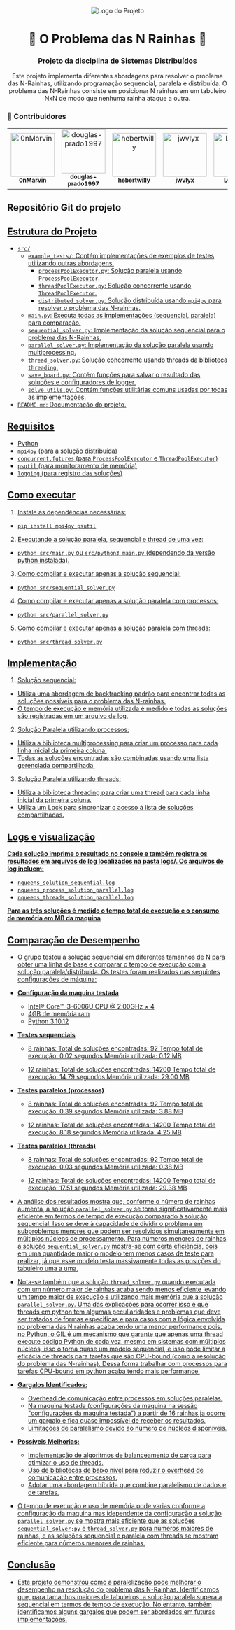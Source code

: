 <p align="center">
  <img src="https://img.freepik.com/fotos-premium/xadrez-do-rei-closeup-em-pe-sobre-os-conceitos-de-xadrez-caindo-de-vitoria_101448-4111.jpg" alt="Logo do Projeto">
</p>

<div align="center">
  <h1>👑 O Problema das N Rainhas 👑</h1>
  <h3>Projeto da disciplina de Sistemas Distribuídos</h3>
  <p>Este projeto implementa diferentes abordagens para resolver o problema das N-Rainhas, utilizando programação sequencial, paralela e distribuída. O problema das N-Rainhas consiste em posicionar N rainhas em um tabuleiro NxN de modo que nenhuma rainha ataque a outra.</p>
</div>
<div>

<h3>🤝 Contribuidores</h3>
<table>
  <tr>
    <td align="center">
      <a href="https://github.com/0nMarvin">
        <img src="https://avatars.githubusercontent.com/u/153041241?v=4" width="100px;" alt="0nMarvin"/><br>
        <sub>
          <b>0nMarvin</b>
        </sub>
      </a>
    </td>
    <td align="center">
      <a href="https://github.com/douglas-prado1997">
        <img src="https://avatars.githubusercontent.com/u/48699170?v=4" width="100px;" alt="douglas-prado1997"/><br>
        <sub>
          <b>douglas-prado1997</b>
        </sub>
      </a>
    </td>
    <td align="center">
      <a href="https://github.com/hebertwilly">
        <img src="https://avatars.githubusercontent.com/u/77469709?v=4" width="100px;" alt="hebertwilly"/><br>
        <sub>
          <b>hebertwilly</b>
        </sub>
      </a>
    </td>
    <td align="center">
      <a href="https://github.com/jwvIyx">
        <img src="https://avatars.githubusercontent.com/u/85976926?v=4" width="100px;" alt="jwvIyx"/><br>
        <sub>
          <b>jwvIyx</b>
        </sub>
      </a>
    </td>
    <td align="center">
      <a href="https://github.com/LCostaF">
        <img src="https://avatars.githubusercontent.com/u/146568540?v=4" width="100px;" alt="LCostaF"/><br>
        <sub>
          <b>LCostaF</b>
        </sub>
      </a>
    </td>
    <td align="center">
      <a href="https://github.com/Mei0-Metr0">
        <img src="https://avatars.githubusercontent.com/u/163468366?v=4" width="100px;" alt="Mei0-Metr0"/><br>
        <sub>
          <b>Mei0-Metr0</b>
        </sub>
      </a>
    </td>
    <td align="center">
      <a href="https://github.com/sidneyferracinjr">
        <img src="https://avatars.githubusercontent.com/u/176786424?v=4" width="100px;" alt="sidneyferracinjr"/><br>
        <sub>
          <b>sidneyferracinjr</b>
        </sub>
      </a>
    </td>
  </tr>
</table>
</div>

## Repositório Git do projeto

<a href="[text](https://github.com/sidneyferracinjr/ds-nqueens)">

## Estrutura do Projeto

- `src/`
  - `example_tests/`: Contém implementações de exemplos de testes utilizando outras abordagens.
    - `processPoolExecutor.py`: Solução paralela usando `ProcessPoolExecutor`.
    - `threadPoolExecutor.py`: Solução concorrente usando `ThreadPoolExecutor`.
    - `distributed_solver.py`: Solução distribuída usando `mpi4py` para resolver o problema das N-rainhas.
  - `main.py`: Executa todas as implementações (sequencial, paralela) para comparação.
  - `sequential_solver.py`: Implementação da solução sequencial para o problema das N-Rainhas.
  - `parallel_solver.py`: Implementação da solução paralela usando multiprocessing.
  - `thread_solver.py`: Solução concorrente usando threads da biblioteca `threading`.
  - `save_board.py`: Contém funções para salvar o resultado das soluções e configuradores de logger.
  - `solve_utils.py`: Contém funções utilitárias comuns usadas por todas as implementações.
- `README.md`: Documentação do projeto.

## Requisitos

- Python
- `mpi4py` (para a solução distribuída)
- `concurrent.futures` (para `ProcessPoolExecutor` e `ThreadPoolExecutor`)
- `psutil` (para monitoramento de memória)
- `logging` (para registro das soluções)

## Como executar

1. Instale as dependências necessárias:
  - `pip install mpi4py psutil`

2. Executando a solução paralela, sequencial e thread de uma vez:
  - `python src/main.py` ou `src/python3 main.py` (dependendo da versão python instalada).

3. Como compilar e executar apenas a solução sequencial:
  - `python src/sequential_solver.py`

4. Como compilar e executar  apenas a solução paralela com processos:
  - `python src/parallel_solver.py`

5. Como compilar e executar apenas a solução paralela com threads:
  - `python src/thread_solver.py`

## Implementação

1. Solução sequencial:
  - Utiliza uma abordagem de backtracking padrão para encontrar todas as soluções possíveis para o problema das N-rainhas.
  - O tempo de execução e memória utilizada é medido e todas as soluções são registradas em um arquivo de log.

2. Solução Paralela utilizando processos:
 - Utiliza a biblioteca multiprocessing para criar um processo para cada linha inicial da primeira coluna.
 - Todas as soluções encontradas são combinadas usando uma lista gerenciada compartilhada.

3. Solução Paralela utilizando threads:
 - Utiliza a biblioteca threading para criar uma thread para cada linha inicial da primeira coluna.
 - Utiliza um Lock para sincronizar o acesso à lista de soluções compartilhadas.

## Logs e visualização

**Cada solução imprime o resultado no console e também registra os resultados em arquivos de log localizados na pasta logs/. Os arquivos de log incluem:**
  
  - `nqueens_solution_sequential.log`
  - `nqueens_process_solution_parallel.log`
  - `nqueens_threads_solution_parallel.log`

**Para as três soluções é medido o tempo total de execução e o consumo de memória em MB da maquina**

## Comparação de Desempenho

 - O grupo testou a solução sequencial em diferentes tamanhos de N para obter uma linha de base e comparar o tempo de execução com a solução paralela/distribuída. Os testes foram realizados nas seguintes configurações de máquina:

  - **Configuração da maquina testada**
    - Intel® Core™ i3-6006U CPU @ 2.00GHz × 4
    - 4GB de memória ram
    - Python 3.10.12
 
  - **Testes sequenciais**
    - 8 rainhas: 
        Total de soluções encontradas: 92
        Tempo total de execução: 0.02 segundos
        Memória utilizada: 0.12 MB
  
    - 12 rainhas:
        Total de soluções encontradas: 14200
        Tempo total de execução: 14.79 segundos
        Memória utilizada: 29.00 MB

  - **Testes paralelos (processos)**
    - 8 rainhas:
        Total de soluções encontradas: 92
        Tempo total de execução: 0.39 segundos
        Memória utilizada: 3.88 MB
    
    - 12 rainhas:
        Total de soluções encontradas: 14200
        Tempo total de execução: 8.18 segundos
        Memória utilizada: 4.25 MB
  
  - **Testes paralelos (threads)**
    - 8 rainhas:
        Total de soluções encontradas: 92
        Tempo total de execução: 0.03 segundos
        Memória utilizada: 0.38 MB

    - 12 rainhas:
        Total de soluções encontradas: 14200
        Tempo total de execução: 17.51 segundos
        Memória utilizada: 29.38 MB

  - A análise dos resultados mostra que, conforme o número de rainhas aumenta, a solução `parallel_solver.py` se torna significativamente mais eficiente em termos de tempo de execução comparado à solução sequencial. Isso se deve à capacidade de dividir o problema em subproblemas menores que podem ser resolvidos simultaneamente em múltiplos núcleos de processamento. Para números menores de rainhas a solução `sequential_solver.py` mostra-se com certa eficiência, pois em uma quantidade maior o modelo tem menos casos de teste para realizar, já que esse modelo testa massivamente todas as posições do tabuleiro uma a uma.

  - Nota-se também que a solução `thread_solver.py` quando executada com um número maior de rainhas acaba sendo menos eficiente levando um tempo maior de execução e utilizando mais memória que a solução `parallel_solver.py`. Uma das explicações para ocorrer isso é que threads em python tem algumas peculiaridades e problemas que deve ser tratados de formas especificas e para casos com a lógica envolvida no problema das N rainhas acaba tendo uma menor performance pois, no Python, o GIL é um mecanismo que garante que apenas uma thread execute código Python de cada vez, mesmo em sistemas com múltiplos núcleos, isso o torna quase um modelo sequencial, e isso pode limitar a eficácia de threads para tarefas que são CPU-bound (como a resolução do problema das N-rainhas). Dessa forma trabalhar com processos para tarefas CPU-bound em python acaba tendo mais performance.

  - **Gargalos Identificados:**
    - Overhead de comunicação entre processos em soluções paralelas.
    - Na maquina testada (configurações da maquina na sessão "configurações da maquina testada") a partir de 16 rainhas ja ocorre um gargalo e fica quase impossível de receber os resultados.
    - Limitações de paralelismo devido ao número de núcleos disponíveis.
 
  - **Possíveis Melhorias:**
    - Implementação de algoritmos de balanceamento de carga para otimizar o uso de threads.
    - Uso de bibliotecas de baixo nível para reduzir o overhead de comunicação entre processos.
    - Adotar uma abordagem híbrida que combine paralelismo de dados e de tarefas.

 - O tempo de execução e uso de memória pode varias conforme a configuração da maquina mas idependente da configuração a solução `parallel_solver.py` se mostra mais eficiente que as soluções `sequential_solver;py` e `thread_solver.py` para números maiores de rainhas, e as soluções sequencial e paralela com threads se mostram eficiente para números menores de rainhas.

 ## Conclusão

 - Este projeto demonstrou como a paralelização pode melhorar o desempenho na resolução do problema das N-Rainhas. Identificamos que, para tamanhos maiores de tabuleiros, a solução paralela supera a sequencial em termos de tempo de execução. No entanto, também identificamos alguns gargalos que podem ser abordados em futuras implementações.



